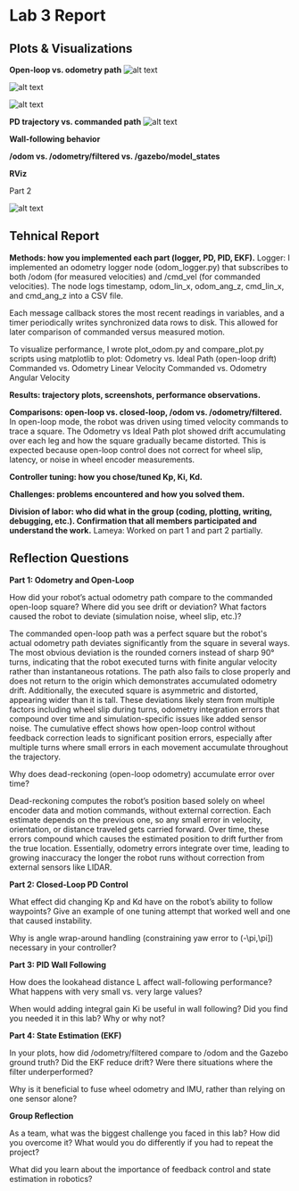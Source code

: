 # Lab 3 Report

## Plots & Visualizations

**Open-loop vs. odometry path**
![alt text](odometry_plot(recorded_vs_ideal_path)-1.png)

![alt text](image.png)

![alt text](image-1.png)

**PD trajectory vs. commanded path**
![alt text](image-3.png)

**Wall-following behavior**

**/odom vs. /odometry/filtered vs. /gazebo/model_states**

**RViz**

Part 2

![alt text](image-2.png)

## Tehnical Report
**Methods: how you implemented each part (logger, PD, PID, EKF).**
Logger: 
I implemented an odometry logger node (odom_logger.py) that subscribes to both /odom (for measured velocities) and /cmd_vel (for commanded velocities). The node logs timestamp, odom_lin_x, odom_ang_z, cmd_lin_x, and cmd_ang_z into a CSV file.

Each message callback stores the most recent readings in variables, and a timer periodically writes synchronized data rows to disk. This allowed for later comparison of commanded versus measured motion.

To visualize performance, I wrote plot_odom.py and compare_plot.py scripts using matplotlib to plot:
Odometry vs. Ideal Path (open-loop drift)
Commanded vs. Odometry Linear Velocity
Commanded vs. Odometry Angular Velocity

**Results: trajectory plots, screenshots, performance observations.**

**Comparisons: open-loop vs. closed-loop, /odom vs. /odometry/filtered.**
In open-loop mode, the robot was driven using timed velocity commands to trace a square. The Odometry vs Ideal Path plot showed drift accumulating over each leg and how the square gradually became distorted. This is expected because open-loop control does not correct for wheel slip, latency, or noise in wheel encoder measurements.

**Controller tuning: how you chose/tuned Kp, Ki, Kd.**

**Challenges: problems encountered and how you solved them.**

**Division of labor: who did what in the group (coding, plotting, writing, debugging, etc.). Confirmation that all members participated and understand the work.**
Lameya: Worked on part 1 and part 2 partially. 

## Reflection Questions
**Part 1: Odometry and Open-Loop**

How did your robot’s actual odometry path compare to the commanded open-loop square? Where did you see drift or deviation? What factors caused the robot to deviate (simulation noise, wheel slip, etc.)?

The commanded open-loop path was a perfect square but the robot's actual odometry path deviates significantly from the square in several ways. The most obvious deviation is the rounded corners instead of sharp 90° turns, indicating that the robot executed turns with finite angular velocity rather than instantaneous rotations. The path also fails to close properly and does not return to the origin which demonstrates accumulated odometry drift. Additionally, the executed square is asymmetric and distorted, appearing wider than it is tall. These deviations likely stem from multiple factors including wheel slip during turns, odometry integration errors that compound over time and simulation-specific issues like added sensor noise. The cumulative effect shows how open-loop control without feedback correction leads to significant position errors, especially after multiple turns where small errors in each movement accumulate throughout the trajectory.

Why does dead-reckoning (open-loop odometry) accumulate error over time?

Dead-reckoning computes the robot’s position based solely on wheel encoder data and motion commands, without external correction. Each estimate depends on the previous one, so any small error in velocity, orientation, or distance traveled gets carried forward. Over time, these errors compound which causes the estimated position to drift further from the true location. Essentially, odometry errors integrate over time, leading to growing inaccuracy the longer the robot runs without correction from external sensors like LIDAR.

**Part 2: Closed-Loop PD Control**

What effect did changing Kp and Kd have on the robot’s ability to follow waypoints? Give an example of one tuning attempt that worked well and one that caused instability.

Why is angle wrap-around handling (constraining yaw error to (-\pi,\pi]) necessary in your controller?

**Part 3: PID Wall Following**

How does the lookahead distance L affect wall-following performance? What happens with very small vs. very large values?

When would adding integral gain Ki be useful in wall following? Did you find you needed it in this lab? Why or why not?

**Part 4: State Estimation (EKF)**

In your plots, how did /odometry/filtered compare to /odom and the Gazebo ground truth? Did the EKF reduce drift? Were there situations where the filter underperformed?

Why is it beneficial to fuse wheel odometry and IMU, rather than relying on one sensor alone?

**Group Reflection**

As a team, what was the biggest challenge you faced in this lab? How did you overcome it? What would you do differently if you had to repeat the project?

What did you learn about the importance of feedback control and state estimation in robotics?
